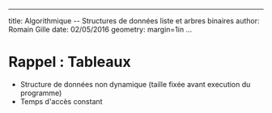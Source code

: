
---
title: Algorithmique -- Structures de données liste et arbres binaires
author: Romain Gille
date: 02/05/2016
geometry: margin=1in
...

# Rappel : Tableaux

* Structure de données non dynamique (taille fixée avant execution du
    programme)
* Temps d'accès constant